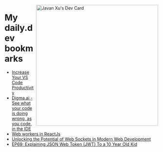 
<a href="https://app.daily.dev/JavanXU"><img align="right" src="https://api.daily.dev/devcards/e45a150971844cd6959a94bb94e861ea.png?r=quw" width="400" alt="Javan Xu's Dev Card"/></a>

# My daily.dev bookmarks
<!-- daily.dev BOOKMARKS:START -->
- [Increase Your VS Code Productivity](https://app.daily.dev/posts/Y5zF9oAoT?utm_source=rss&utm_medium=bookmarks&utm_campaign=6ueXw3FRNQzpNtewCDbI6)
- [Digma.ai - See what your code is doing wrong, as you code, in the IDE](https://app.daily.dev/posts/27k45rttG?utm_source=rss&utm_medium=bookmarks&utm_campaign=6ueXw3FRNQzpNtewCDbI6)
- [Web workers in ReactJs](https://app.daily.dev/posts/1fttSKF9o?utm_source=rss&utm_medium=bookmarks&utm_campaign=6ueXw3FRNQzpNtewCDbI6)
- [Unlocking the Potential of Web Sockets in Modern Web Development](https://app.daily.dev/posts/rpomXffcS?utm_source=rss&utm_medium=bookmarks&utm_campaign=6ueXw3FRNQzpNtewCDbI6)
- [EP69: Explaining JSON Web Token &lpar;JWT&rpar; To a 10 Year Old Kid](https://app.daily.dev/posts/pi7nQpHO5?utm_source=rss&utm_medium=bookmarks&utm_campaign=6ueXw3FRNQzpNtewCDbI6)
<!-- daily.dev BOOKMARKS:END -->
